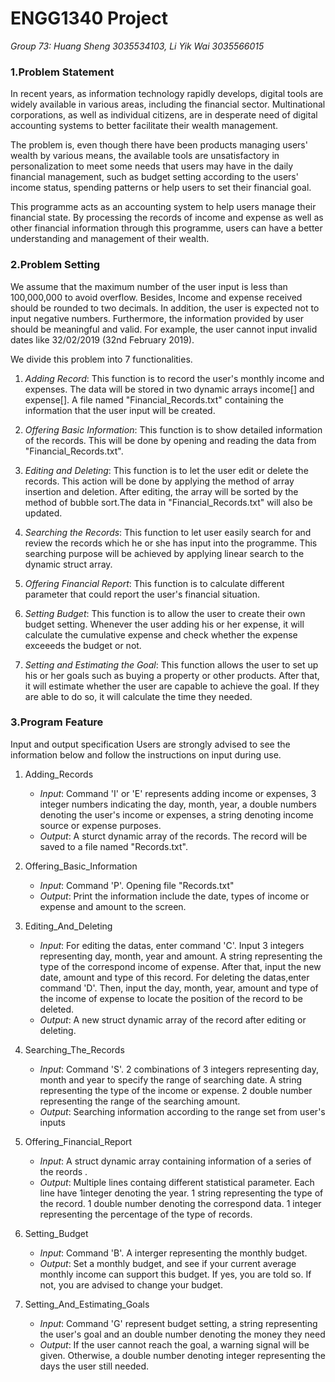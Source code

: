 # __ENGG1340 Project__
*Group 73: Huang Sheng 3035534103, Li Yik Wai 3035566015*

### **1.Problem Statement**
  In recent years, as information technology rapidly develops, digital tools are widely available in various areas, including the financial sector. Multinational corporations, as well as individual citizens, are in desperate need of digital accounting systems to better facilitate their wealth management. 

  The problem is, even though there have been products managing users' wealth by various means, the available tools are unsatisfactory in personalization to meet some needs that users may have in the daily financial management, such as budget setting according to the users' income status, spending patterns or help users to set their financial goal. 

  This programme acts as an accounting system to help users manage their financial state. By processing the records of income and expense as well as other financial information through this programme, users can have a better understanding and management of their wealth. 
  
### **2.Problem Setting**
  We assume that the maximum number of the user input is less than 100,000,000 to avoid overflow. Besides, Income and expense received should be rounded to two decimals. In addition, the user is expected not to input negative numbers. Furthermore, the information provided by user should be meaningful and valid. For example, the user cannot input invalid dates like 32/02/2019 (32nd February 2019). 
 
  We divide this problem into 7 functionalities. 
  1. _Adding Record_: This function is to record the user's monthly income and expenses. The data will be stored in two dynamic arrays income[] and expense[]. A file named "Financial_Records.txt" containing the information that the user input will be created.
 
  2. _Offering Basic Information_: This function is to show detailed information of the records. This will be done by opening and reading the data from "Financial_Records.txt".
  
  3. _Editing and Deleting_: This function is to let the user edit or delete the records. This action will be done by applying the method of array insertion and deletion. After editing, the array will be sorted by the method of bubble sort.The data in "Financial_Records.txt" will also be updated.
  
  4. _Searching the Records_: This function to let user easily search for and review the records which he or she has input into the programme. This searching purpose will be achieved by applying linear search to the dynamic struct array.
  
  5. _Offering Financial Report_: This function is to calculate different parameter that could report the user's financial situation. 
  
  6. _Setting Budget_: This function is to allow the user to create their own budget setting. Whenever the user adding his or her expense, it will calculate the cumulative expense and check whether the expense exceeeds the budget or not.
  
  7. _Setting and Estimating the Goal_: This function allows the user to set up his or her goals such as buying a property or other products. After that, it will estimate whether the user are capable to achieve the goal. If they are able to do so, it will calculate the time they needed.

### **3.Program Feature**
  Input and output specification
  Users are strongly advised to see the information below and follow the instructions on input during use.
  1. Adding_Records
     - _Input_: Command 'I' or 'E' represents adding income or expenses, 3 integer numbers indicating the day, month, year, a double numbers denoting the user's income or expenses,  a string denoting income source or expense purposes. 
     - _Output_: A sturct dynamic array of the records. The record will be saved to a file named "Records.txt".
      
  2. Offering_Basic_Information
     - _Input_: Command 'P'. Opening file "Records.txt"
     - _Output_: Print the information include the date, types of income or expense and amount to the screen.
     
  3. Editing_And_Deleting
     - _Input_: For editing the datas, enter command 'C'. Input 3 integers representing day, month, year and amount. A string representing the type of the correspond income of expense. After that, input the new date, amount and type of this record. For deleting the datas,enter command 'D'. Then, input the day, month, year, amount and type of the income of expense to locate the position of the record to be deleted. 
     - _Output_: A new struct dynamic array of the record after editing or deleting.
     
  4. Searching_The_Records
     - _Input_: Command 'S'. 2 combinations of 3 integers representing day, month and year to specify the range of searching date. A string representing the type of the income or expense. 2 double number representing the range of the searching amount.
     - _Output_: Searching information according to the range set from user's inputs
     
  5. Offering_Financial_Report
     - _Input_: A struct dynamic array containing information of a series of the reords .
     - _Output_: Multiple lines containg different statistical parameter. Each line have 1integer denoting the year. 1 string representing the type of the record. 1 double number denoting the correspond data. 1 integer representing the percentage of the type of records.
     
  6. Setting_Budget
     - _Input_: Command 'B'. A interger representing the monthly budget. 
     - _Output_: Set a monthly budget, and see if your current average monthly income can support this budget. If yes, you are told so. If not, you are advised to change your budget.
     
  7. Setting_And_Estimating_Goals
     - _Input_: Command 'G' represent budget setting, a string representing the user's goal and an double number denoting the money they need
     - _Output_: If the user cannot reach the goal, a warning signal will be given. Otherwise, a double number denoting integer representing the days the user still needed. 
